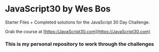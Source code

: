 

# JavaScript30 by Wes Bos

Starter Files + Completed solutions for the JavaScript 30 Day Challenge.

Grab the course at [https://JavaScript30.com](https://JavaScript30.com)

### This is my personal repository to work through the challenges

